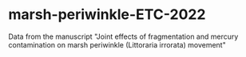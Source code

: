 # marsh-periwinkle-ETC-2022
Data from the manuscript "Joint effects of fragmentation and mercury contamination on marsh periwinkle (Littoraria irrorata) movement" 
